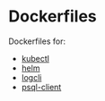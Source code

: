 # Dockerfiles

Dockerfiles for:

- [kubectl](https://kubernetes.io/docs/tasks/tools/install-kubectl/)
- [helm](https://helm.sh/)
- [logcli](https://github.com/grafana/loki/blob/master/docs/logcli.md)
- [psql-client](https://wiki.postgresql.org/wiki/PostgreSQL_Clients)